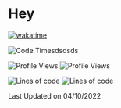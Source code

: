 # Hey

<!--START_SECTION:waka-->
[![wakatime](https://wakatime.com/badge/user/f293532b-c5d2-4413-85c5-8b08ae14f431.svg)](https://wakatime.com/@f293532b-c5d2-4413-85c5-8b08ae14f431)

![Code Timesdsdsds](http://img.shields.io/badge/Code%20Time-1%2C333%20hrs%2049%20mins-blue)

![Profile Views](http://img.shields.io/badge/Profile%20Views-1392-blue)
![Profile Views](http://img.shields.io/badge/Vues%20du%20profil-1376-blue)

![Lines of code](https://img.shields.io/badge/From%20Hello%20World%20I%27ve%20Written-1%20Million%20lines%20of%20code-blue)
![Lines of code](https://img.shields.io/badge/De%20Hello%20World%2C%20j%27ai%20%C3%A9crit-2.8%20millionsss%20Lignes%20de%20code-blue)




 Last Updated on 04/10/2022 
<!--END_SECTION:waka-->
